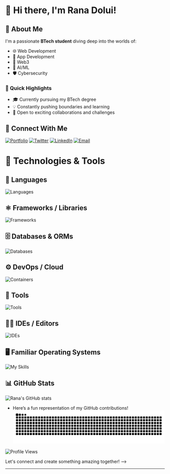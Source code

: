 # 👋 Hi there, I'm Rana Dolui!  

## 🌟 About Me  
I'm a passionate **BTech student** diving deep into the worlds of:  
- 🌐 Web Development
- 📱 App Development 
- 🔗 Web3  
- 🤖 AI/ML  
- 🛡️ Cybersecurity   

### 🚀 Quick Highlights  
- 🎓 Currently pursuing my BTech degree  
- 💡 Constantly pushing boundaries and learning  
- 🤝 Open to exciting collaborations and challenges  


## 💬 Connect With Me  
[![Portfolio](https://img.shields.io/badge/Portfolio-4285F4?style=for-the-badge&logo=vercel&logoColor=white)](https://ranadolui.me) [![Twitter](https://img.shields.io/badge/Twitter-1DA1F2?style=for-the-badge&logo=twitter&logoColor=white)](https://twitter.com/Ranad187)  [![LinkedIn](https://img.shields.io/badge/LinkedIn-0077B5?style=for-the-badge&logo=linkedin&logoColor=white)](https://www.linkedin.com/in/rana-dolui-89357728a/)  [![Email](https://img.shields.io/badge/Email-D14836?style=for-the-badge&logo=gmail&logoColor=white)](mailto:ranadolui718@gmail.com)  


# 🚀 Technologies & Tools
## 🧠 Languages  
![Languages](https://go-skill-icons.vercel.app/api/icons?i=bash,c,cpp,css,html,js,ts,go,python,kotlin,powershell,rust,solidity&perline=12)



## ⚛️ Frameworks / Libraries   
![Frameworks](https://go-skill-icons.vercel.app/api/icons?i=react,nextjs,reactnative,electron,expo,tailwind,bootstrap,threejs,gsap,redux,zustand,authjs,clerk,nodejs,expressjs,hono,django,flask,fastapi,meteorjs,fiber,gin,trpc,grpc,socketio,selenium,langchain,huggingface&perline=12)


## 🗄️ Databases & ORMs  
![Databases](https://go-skill-icons.vercel.app/api/icons?i=mysql,sqlite,postgresql,mongodb,firebase,redis,supabase,duckdb,pinecone,prisma,drizzle,gorm&perline=12)


## ⚙️ DevOps / Cloud 
![Containers](https://go-skill-icons.vercel.app/api/icons?i=docker,kubernetes,helm,argocd,grafana,prometheus,nginx,ngrok,vercel,render,railway,cloudflare,aws,githubactions,kafka,rabbitmq&perline=12)


## 🧰 Tools  
![Tools](https://go-skill-icons.vercel.app/api/icons?i=git,github,postman,pnpm,bun,deno,vite,gradle,jetpackcompose,wsl,figma&perline=12)

## 🧑‍💻 IDEs / Editors  
![IDEs](https://go-skill-icons.vercel.app/api/icons?i=vscode,neovim,vim,zed,androidstudio,visualstudio,idea,pycharm,datagrip,goland&perline=12)


## 🖥️ Familiar Operating Systems  
![My Skills](https://go-skill-icons.vercel.app/api/icons?i=windows,ubuntu,arch,kali)

## 📊 GitHub Stats

![Rana's GitHub stats](https://github-readme-stats.vercel.app/api?username=Rana718&show_icons=true&theme=radical&count_private=true)

<!--<a href="http://www.github.com/Rana718"><img src="https://github-readme-streak-stats.herokuapp.com/?user=Rana718&stroke=FF6F61&background=1E1E2E&ring=FF6F61&fire=FF6F61&currStreakNum=FF6F61&currStreakLabel=FF6F61&sideNums=FF6F61&sideLabels=FF6F61&dates=FF6F61&hide_border=true" alt="Rana718's GitHub Streak" /></a>-->



<!--![Top Langs](https://github-readme-stats.vercel.app/api/top-langs/?username=Rana718&layout=compact&langs_count=7&theme=dark)-->
- Here’s a fun representation of my GitHub contributions!
![snake gif](https://github.com/Rana718/Rana718/blob/output/github-snake-dark.svg)


![Profile Views](https://komarev.com/ghpvc/?username=Rana718&color=green)


Let's connect and create something amazing together! -->

---





